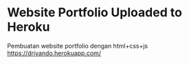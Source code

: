 # Website Portfolio Uploaded to Heroku
Pembuatan website portfolio dengan html+css+js
https://driyando.herokuapp.com/
